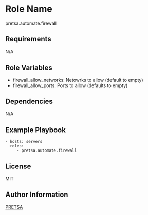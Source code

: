 Role Name
=========

pretsa.automate.firewall

Requirements
------------

N/A

Role Variables
--------------

- firewall_allow_networks: Netowrks to allow (default to empty)
- firewall_allow_ports: Ports to allow (defaults to empty)

Dependencies
------------

N/A

Example Playbook
----------------

    - hosts: servers
      roles:
         - pretsa.automate.firewall

License
-------

MIT

Author Information
------------------

[PRETSA](https://pretsa.dev)
